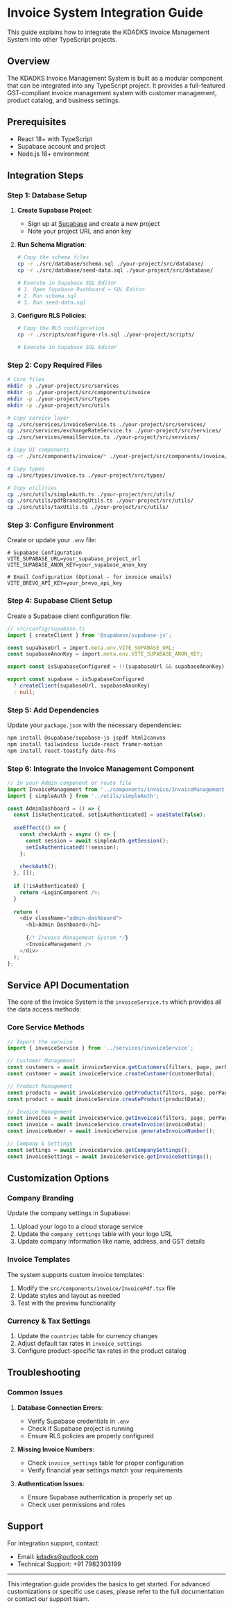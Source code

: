 # Invoice System Integration Guide

This guide explains how to integrate the KDADKS Invoice Management System into other TypeScript projects.

## Overview

The KDADKS Invoice Management System is built as a modular component that can be integrated into any TypeScript project. It provides a full-featured GST-compliant invoice management system with customer management, product catalog, and business settings.

## Prerequisites

- React 18+ with TypeScript
- Supabase account and project
- Node.js 18+ environment

## Integration Steps

### Step 1: Database Setup

1. **Create Supabase Project**:
   - Sign up at [Supabase](https://supabase.com) and create a new project
   - Note your project URL and anon key

2. **Run Schema Migration**:
   ```bash
   # Copy the schema files
   cp -r ./src/database/schema.sql ./your-project/src/database/
   cp -r ./src/database/seed-data.sql ./your-project/src/database/
   
   # Execute in Supabase SQL Editor
   # 1. Open Supabase Dashboard → SQL Editor
   # 2. Run schema.sql
   # 3. Run seed-data.sql
   ```

3. **Configure RLS Policies**:
   ```bash
   # Copy the RLS configuration
   cp -r ./scripts/configure-rls.sql ./your-project/scripts/
   
   # Execute in Supabase SQL Editor
   ```

### Step 2: Copy Required Files

```bash
# Core files
mkdir -p ./your-project/src/services
mkdir -p ./your-project/src/components/invoice
mkdir -p ./your-project/src/types
mkdir -p ./your-project/src/utils

# Copy service layer
cp ./src/services/invoiceService.ts ./your-project/src/services/
cp ./src/services/exchangeRateService.ts ./your-project/src/services/
cp ./src/services/emailService.ts ./your-project/src/services/

# Copy UI components
cp -r ./src/components/invoice/* ./your-project/src/components/invoice/

# Copy types
cp ./src/types/invoice.ts ./your-project/src/types/

# Copy utilities
cp ./src/utils/simpleAuth.ts ./your-project/src/utils/
cp ./src/utils/pdfBrandingUtils.ts ./your-project/src/utils/
cp ./src/utils/taxUtils.ts ./your-project/src/utils/
```

### Step 3: Configure Environment

Create or update your `.env` file:

```env
# Supabase Configuration
VITE_SUPABASE_URL=your_supabase_project_url
VITE_SUPABASE_ANON_KEY=your_supabase_anon_key

# Email Configuration (Optional - for invoice emails)
VITE_BREVO_API_KEY=your_brevo_api_key
```

### Step 4: Supabase Client Setup

Create a Supabase client configuration file:

```typescript
// src/config/supabase.ts
import { createClient } from '@supabase/supabase-js';

const supabaseUrl = import.meta.env.VITE_SUPABASE_URL;
const supabaseAnonKey = import.meta.env.VITE_SUPABASE_ANON_KEY;

export const isSupabaseConfigured = !!(supabaseUrl && supabaseAnonKey);

export const supabase = isSupabaseConfigured 
  ? createClient(supabaseUrl, supabaseAnonKey)
  : null;
```

### Step 5: Add Dependencies

Update your `package.json` with the necessary dependencies:

```bash
npm install @supabase/supabase-js jspdf html2canvas
npm install tailwindcss lucide-react framer-motion
npm install react-toastify date-fns
```

### Step 6: Integrate the Invoice Management Component

```typescript
// In your Admin component or route file
import InvoiceManagement from '../components/invoice/InvoiceManagement';
import { simpleAuth } from '../utils/simpleAuth';

const AdminDashboard = () => {
  const [isAuthenticated, setIsAuthenticated] = useState(false);
  
  useEffect(() => {
    const checkAuth = async () => {
      const session = await simpleAuth.getSession();
      setIsAuthenticated(!!session);
    };
    
    checkAuth();
  }, []);
  
  if (!isAuthenticated) {
    return <LoginComponent />;
  }
  
  return (
    <div className="admin-dashboard">
      <h1>Admin Dashboard</h1>
      
      {/* Invoice Management System */}
      <InvoiceManagement />
    </div>
  );
};
```

## Service API Documentation

The core of the Invoice System is the `invoiceService.ts` which provides all the data access methods:

### Core Service Methods

```typescript
// Import the service
import { invoiceService } from '../services/invoiceService';

// Customer Management
const customers = await invoiceService.getCustomers(filters, page, perPage);
const customer = await invoiceService.createCustomer(customerData);

// Product Management
const products = await invoiceService.getProducts(filters, page, perPage);
const product = await invoiceService.createProduct(productData);

// Invoice Management
const invoices = await invoiceService.getInvoices(filters, page, perPage);
const invoice = await invoiceService.createInvoice(invoiceData);
const invoiceNumber = await invoiceService.generateInvoiceNumber();

// Company & Settings
const settings = await invoiceService.getCompanySettings();
const invoiceSettings = await invoiceService.getInvoiceSettings();
```

## Customization Options

### Company Branding

Update the company settings in Supabase:

1. Upload your logo to a cloud storage service
2. Update the `company_settings` table with your logo URL
3. Update company information like name, address, and GST details

### Invoice Templates

The system supports custom invoice templates:

1. Modify the `src/components/invoice/InvoicePdf.tsx` file
2. Update styles and layout as needed
3. Test with the preview functionality

### Currency & Tax Settings

1. Update the `countries` table for currency changes
2. Adjust default tax rates in `invoice_settings`
3. Configure product-specific tax rates in the product catalog

## Troubleshooting

### Common Issues

1. **Database Connection Errors**:
   - Verify Supabase credentials in `.env`
   - Check if Supabase project is running
   - Ensure RLS policies are properly configured

2. **Missing Invoice Numbers**:
   - Check `invoice_settings` table for proper configuration
   - Verify financial year settings match your requirements

3. **Authentication Issues**:
   - Ensure Supabase authentication is properly set up
   - Check user permissions and roles

## Support

For integration support, contact:
- Email: kdadks@outlook.com
- Technical Support: +91 7982303199

---

This integration guide provides the basics to get started. For advanced customizations or specific use cases, please refer to the full documentation or contact our support team.
